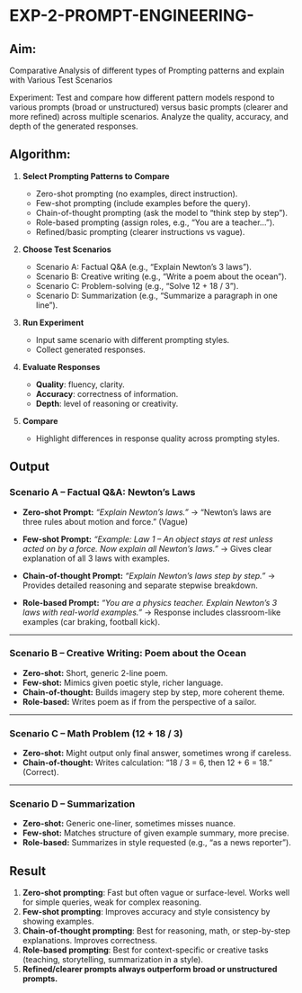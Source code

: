 # EXP-2-PROMPT-ENGINEERING-

## Aim: 
Comparative Analysis of different types of Prompting patterns and explain with Various Test Scenarios

Experiment:
Test and compare how different pattern models respond to various prompts (broad or unstructured) versus basic prompts (clearer and more refined) across multiple scenarios. 
Analyze the quality, accuracy, and depth of the generated responses.


## Algorithm:
1. **Select Prompting Patterns to Compare**

   * Zero-shot prompting (no examples, direct instruction).
   * Few-shot prompting (include examples before the query).
   * Chain-of-thought prompting (ask the model to “think step by step”).
   * Role-based prompting (assign roles, e.g., “You are a teacher…”).
   * Refined/basic prompting (clearer instructions vs vague).

2. **Choose Test Scenarios**

   * Scenario A: Factual Q\&A (e.g., “Explain Newton’s 3 laws”).
   * Scenario B: Creative writing (e.g., “Write a poem about the ocean”).
   * Scenario C: Problem-solving (e.g., “Solve 12 + 18 / 3”).
   * Scenario D: Summarization (e.g., “Summarize a paragraph in one line”).

3. **Run Experiment**

   * Input same scenario with different prompting styles.
   * Collect generated responses.

4. **Evaluate Responses**

   * **Quality**: fluency, clarity.
   * **Accuracy**: correctness of information.
   * **Depth**: level of reasoning or creativity.

5. **Compare**

   * Highlight differences in response quality across prompting styles.



## Output
### **Scenario A – Factual Q\&A: Newton’s Laws**

* **Zero-shot Prompt:** *“Explain Newton’s laws.”*
  → “Newton’s laws are three rules about motion and force.” (Vague)

* **Few-shot Prompt:**
  *“Example: Law 1 – An object stays at rest unless acted on by a force.
  Now explain all Newton’s laws.”*
  → Gives clear explanation of all 3 laws with examples.

* **Chain-of-thought Prompt:** *“Explain Newton’s laws step by step.”*
  → Provides detailed reasoning and separate stepwise breakdown.

* **Role-based Prompt:** *“You are a physics teacher. Explain Newton’s 3 laws with real-world examples.”*
  → Response includes classroom-like examples (car braking, football kick).

---

### **Scenario B – Creative Writing: Poem about the Ocean**

* **Zero-shot:** Short, generic 2-line poem.
* **Few-shot:** Mimics given poetic style, richer language.
* **Chain-of-thought:** Builds imagery step by step, more coherent theme.
* **Role-based:** Writes poem as if from the perspective of a sailor.

---

### **Scenario C – Math Problem (12 + 18 / 3)**

* **Zero-shot:** Might output only final answer, sometimes wrong if careless.
* **Chain-of-thought:** Writes calculation: “18 / 3 = 6, then 12 + 6 = 18.” (Correct).

---

### **Scenario D – Summarization**

* **Zero-shot:** Generic one-liner, sometimes misses nuance.
* **Few-shot:** Matches structure of given example summary, more precise.
* **Role-based:** Summarizes in style requested (e.g., “as a news reporter”).



## Result
1. **Zero-shot prompting**: Fast but often vague or surface-level. Works well for simple queries, weak for complex reasoning.
2. **Few-shot prompting**: Improves accuracy and style consistency by showing examples.
3. **Chain-of-thought prompting**: Best for reasoning, math, or step-by-step explanations. Improves correctness.
4. **Role-based prompting**: Best for context-specific or creative tasks (teaching, storytelling, summarization in a style).
5. **Refined/clearer prompts always outperform broad or unstructured prompts.**

